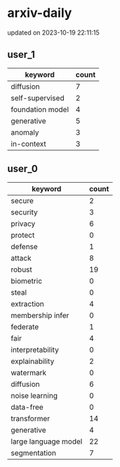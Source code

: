 # arxiv-daily
updated on 2023-10-19 22:11:15
## user_1
| keyword | count |
| - | - |
| diffusion | 7 |
| self-supervised | 2 |
| foundation model | 4 |
| generative | 5 |
| anomaly | 3 |
| in-context | 3 |
## user_0
| keyword | count |
| - | - |
| secure | 2 |
| security | 3 |
| privacy | 6 |
| protect | 0 |
| defense | 1 |
| attack | 8 |
| robust | 19 |
| biometric | 0 |
| steal | 0 |
| extraction | 4 |
| membership infer | 0 |
| federate | 1 |
| fair | 4 |
| interpretability | 0 |
| explainability | 2 |
| watermark | 0 |
| diffusion | 6 |
| noise learning | 0 |
| data-free | 0 |
| transformer | 14 |
| generative | 4 |
| large language model | 22 |
| segmentation | 7 |
